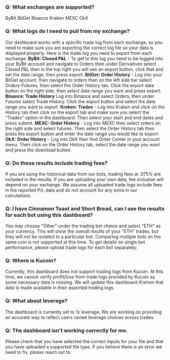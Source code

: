 ### Q: What exchanges are supported?
ByBit
BitGet
Binance
Kraken
MEXC
OkX

### Q: What logs do I need to pull from my exchange?
Our dashboard works with a specific trade log from each exchange, so you need to make sure you are exporting the correct log file so your data is displayed properly. Here is the trade log you need to export from each exchange:
**ByBit: Closed P&L** - To get to this log you need to be logged into your ByBit account and navigate to Orders then under Derivatives select Closed P&L then in the top right you will see an export button, click that and set the date range, then press export.
**BitGet: Order History** - Log into your BitGet account, then navigate to orders then on the left side bar select Orders-Futures, then select the Order History tab. Click the export data button on the right side, then select date range you want and press export.
**Binance: Trade History** Log into Binance and select Orders, then under Futures select Trade History. Click the export button and select the date range you want to export.
**Kraken: Trades** - Log into Kraken and click on the History tab then click on the export tab and make sure you select the "Trades" option in the dashboard. Then select your start and end dates and press submit.
**MEXC: Order History** - Log into MEXC then select orders on the right side and select futures. Then select the Order History tab then press the export button and enter the date range you would like to export.
**OkX: Order History** - Log into OkX then find Order Center in your account menu. Then click on the Order History tab, select the date range you want and press the download button.

### Q: Do these results include trading fees?

If you are using the historical data from our bots, trading fees at .075% are included in the results.
If you are uploading your own data, fee inclusion will depend on your exchange. We assume all uploaded trade logs include fees in the reported P/L data and do not account for any extra in our calculations. 

### Q: I have Cinnamon Toast and Short Bread, can I see the results for each bot using this dashboard? 
    
You may choose "Other" under the trading bot choice and select "ETH" as your currency. This will show the overall results of your "ETH" trades, but they will not be isolated to a particular bot. Comparing mutliple bots on the same coin is not supported at this time. To get details on single bot performance, please upload trade logs for each bot separately.

### Q: Where is Kucoin? 
Currently, this dashboard does not support trading logs from Kucoin. At this time, we cannot verify profit/loss from trade logs provided by Kucoin as some necessary data is missing. We will update this dashboard if/when that data is made available in their exported trading logs. 

### Q: What about leverage?
The dashboard is currently set to 1x leverage. We are working on providing an accurate way to reflect users varied leverage choices across trades. 

### Q: The dashboard isn't working correctly for me. 
Please check that you have selected the correct inputs for your file and that you have uploaded a supported file type. If you believe there is an error we need to fix, please reach out to: 


